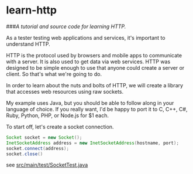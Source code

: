 # learn-http

###*A tutorial and source code for learning HTTP.*

As a tester testing web applications and services, it's important to understand HTTP.

HTTP is the protocol used by browsers and mobile apps to communicate with a server.  It is also used to get data via web services.  HTTP was designed to be simple enough to use that anyone could create a server or client.  So that's what we're going to do.

In order to learn about the nuts and bolts of HTTP, we will create a library that accesses web resources using raw sockets.

My example uses Java, but you should be able to follow along in your language of choice.  If you really want, I'd be happy to port it to C, C++, C#, Ruby, Python, PHP, or Node.js for $1 each.

To start off, let's create a socket connection.

```java
Socket socket = new Socket();
InetSocketAddress address = new InetSocketAddress(hostname, port);
socket.connect(address);
socket.close()
```

see [src/main/test/SocketTest.java](https://github.com/fijiaaron/learn-http/blob/master/src/test/java/fijiaaron/learnHttp/SocketTest.java)





